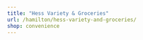 ```yaml
---
title: "Hess Variety & Groceries"
url: /hamilton/hess-variety-and-groceries/
shop: convenience
---
```


